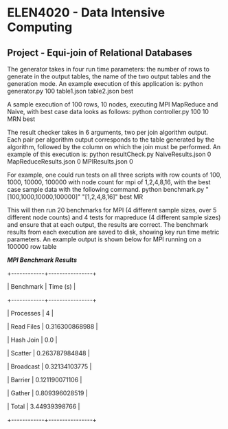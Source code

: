 # ELEN4020 - Data Intensive Computing
## Project - Equi-join of Relational Databases

The generator takes in four run time parameters: the number of rows to generate in the output tables, the name of the two output tables and the generation mode. An example execution of this application is:
python generator.py 100 table1.json table2.json best

A sample execution of 100 rows, 10 nodes, executing MPI MapReduce and Naive, with best case data looks as follows:
python controller.py 100 10 MRN best

The result checker takes in 6 arguments, two per join algorithm output. Each pair per algorithm output corresponds to the table generated by the algorithm, followed by the column on which the join must be performed. An example of this execution is:
python resultCheck.py NaiveResults.json 0 MapReduceResults.json 0 MPIResults.json 0

For example, one could run tests on all three scripts with row counts of 100, 1000, 10000, 100000 with node count for mpi of 1,2,4,8,16, with the best case sample data with the following command. 
python benchmark.py "[100,1000,10000,100000]" "[1,2,4,8,16]" best MR


This will then run 20 benchmarks for MPI (4 different sample sizes, over 5 different node counts) and 4 tests for mapreduce (4 different sample sizes) and ensure that at each output, the results are correct. The benchmark results from each execution are saved to disk, showing key run time metric parameters. An example output is shown below for MPI running on a 100000 row table

***MPI Benchmark Results***




+------------+----------------+


| Benchmark  |    Time (s)    |


+------------+----------------+


| Processes  |       4        |


| Read Files | 0.316300868988 |


| Hash Join  |      0.0       |


| Scatter    | 0.263787984848 |


| Broadcast  | 0.32134103775  |


| Barrier    | 0.121190071106 |


| Gather     | 0.809396028519 |


| Total      | 3.44939398766  |


+------------+----------------+



